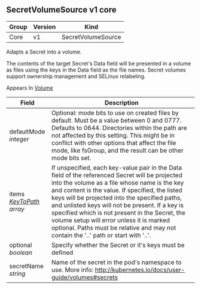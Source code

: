 ## SecretVolumeSource v1 core

Group        | Version     | Kind
------------ | ---------- | -----------
Core | v1 | SecretVolumeSource



Adapts a Secret into a volume.

The contents of the target Secret's Data field will be presented in a volume as files using the keys in the Data field as the file names. Secret volumes support ownership management and SELinux relabeling.

<aside class="notice">
Appears In  <a href="#volume-v1">Volume</a> </aside>

Field        | Description
------------ | -----------
defaultMode <br /> *integer*  | Optional: mode bits to use on created files by default. Must be a value between 0 and 0777. Defaults to 0644. Directories within the path are not affected by this setting. This might be in conflict with other options that affect the file mode, like fsGroup, and the result can be other mode bits set.
items <br /> *[KeyToPath](#keytopath-v1) array*  | If unspecified, each key-value pair in the Data field of the referenced Secret will be projected into the volume as a file whose name is the key and content is the value. If specified, the listed keys will be projected into the specified paths, and unlisted keys will not be present. If a key is specified which is not present in the Secret, the volume setup will error unless it is marked optional. Paths must be relative and may not contain the '..' path or start with '..'.
optional <br /> *boolean*  | Specify whether the Secret or it's keys must be defined
secretName <br /> *string*  | Name of the secret in the pod's namespace to use. More info: http://kubernetes.io/docs/user-guide/volumes#secrets

